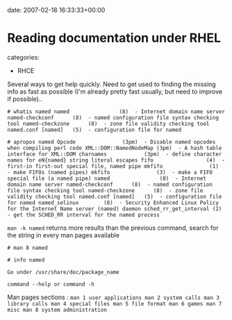 


date: 2007-02-18 16:33:33+00:00


# Reading documentation under RHEL

categories:
- RHCE


Several ways to get help quickly.
Need to get used to finding the missing info as fast as possible (I'm already pretty fast usually, but need to improve if possible)..



`# whatis named
named                (8)  - Internet domain name server
named-checkconf      (8)  - named configuration file syntax checking tool
named-checkzone      (8)  - zone file validity checking tool
named.conf [named]   (5)  - configuration file for named`

`# apropos named
Opcode               (3pm)  - Disable named opcodes when compiling perl code
XML::DOM::NamedNodeMap (3pm)  - A hash table interface for XML::DOM
charnames            (3pm)  - define character names for eN{named} string literal escapes
fifo                 (4)  - first-in first-out special file, named pipe
mkfifo               (1)  - make FIFOs (named pipes)
mkfifo               (3)  - make a FIFO special file (a named pipe)
named                (8)  - Internet domain name server
named-checkconf      (8)  - named configuration file syntax checking tool
named-checkzone      (8)  - zone file validity checking tool
named.conf [named]   (5)  - configuration file for named
named_selinux        (8)  - Security Enhanced Linux Policy for the Internet Name server (named) daemon
sched_rr_get_interval (2)  - get the SCHED_RR interval for the named process`

`man -k named` returns more results than the previous command, search for the string in every man pages available

`# man 8 named`

`# info named`

`Go under /usr/share/doc/package_name`

`command --help or command -h`

Man pages sections :
`man 1 user applications
man 2 system calls
man 3 library calls
man 4 special files
man 5 file format
man 6 games
man 7 misc
man 8 system administration`

